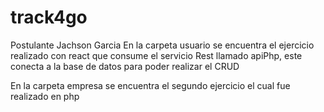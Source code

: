 # track4go
Postulante Jachson Garcia
En la carpeta usuario se encuentra el ejercicio realizado con react que consume el servicio Rest llamado apiPhp, este conecta a la base de datos para poder realizar el CRUD

En la carpeta empresa se encuentra el segundo ejercicio el cual fue realizado en php 
